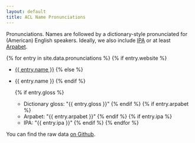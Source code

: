 ```yaml
---
layout: default
title: ACL Name Pronunciations
---
```


Pronunciations.
Names are followed by a dictionary-style pronunciated for (American) English speakers.
Ideally, we also include [IPA](https://en.wikipedia.org/wiki/International_Phonetic_Alphabet) or at least [Arpabet]((https://nlp.stanford.edu/courses/lsa352/arpabet.html)).

{% for entry in site.data.pronunciations %}
  {% if entry.website %}
- [{{ entry.name }}](entry.website)
  {% else %}
- {{ entry.name }}
  {% endif %}

  {% if entry.gloss %}
  - Dictionary gloss: "{{ entry.gloss }}"
  {% endif %}
  {% if entry.arpabet %}
  - Arpabet: "{{ entry.arpabet }}"
  {% endif %}
  {% if entry.ipa %}
  - IPA: "{{ entry.ipa }}"
  {% endif %}
{% endfor %}

You can find the raw data [on Github](https://github.com/mjpost/pronunciations).
